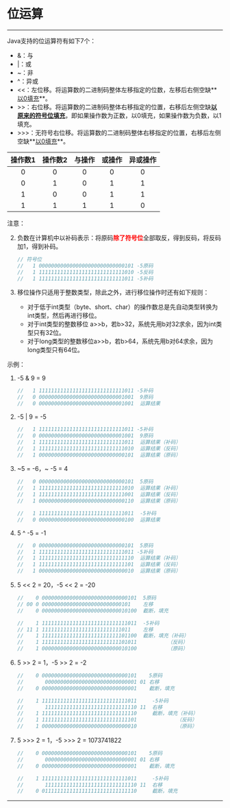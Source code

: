 # 位运算

---

Java支持的位运算符有如下7个：

- &：与
- |：或
- ~：非
- ^：异或
- <<：左位移。将运算数的二进制码整体左移指定的位数，左移后右侧空缺**<u>以0填充</u>**。
- \>>：右位移。将运算数的二进制码整体右移指定的位置，右移后左侧空缺<u>**以原来的符号位填充**</u>，即如果操作数为正数，以0填充，如果操作数为负数，以1填充。
- \>>>：无符号右位移。将运算数的二进制码整体右移指定的位置，右移后左侧空缺**<u>以0填充</u>**。

| 操作数1 | 操作数2 | 与操作 | 或操作 | 异或操作 |
| :-----: | :-----: | :----: | :----: | :------: |
|    0    |    0    |   0    |   0    |    0     |
|    0    |    1    |   0    |   1    |    1     |
|    1    |    0    |   0    |   1    |    1     |
|    1    |    1    |   1    |   1    |    0     |

注意：

2. 负数在计算机中以补码表示：将原码<font color = red>**除了符号位**</font>全部取反，得到反码，将反码加1，得到补码。

    ```java
    // 符号位
    //   1 0000000000000000000000000000101 -5原码
    //   1 1111111111111111111111111111010 -5反码
    //   1 1111111111111111111111111111011 -5补码
    ```
    
2. 移位操作只适用于整数类型，除此之外，进行移位操作时还有如下规则：

    - 对于低于int类型（byte、short、char）的操作数总是先自动类型转换为int类型，然后再进行移位。
    - 对于int类型的整数移位 a>>b，若b>32，系统先用b对32求余，因为int类型只有32位。
    - 对于long类型的整数移位a>>b，若b>64，系统先用b对64求余，因为long类型只有64位。

示例：

1. -5 & 9 = 9

    ```java
    //   1 1111111111111111111111111111011 -5补码
    //   0 0000000000000000000000000001001  9原码
    //   0 0000000000000000000000000001001  运算结果
    ```

2. -5 | 9 = -5

    ```java
    //   1 1111111111111111111111111111011 -5补码
    //   0 0000000000000000000000000001001  9原码
    //   1 1111111111111111111111111111011  运算结果（补码）
    //   1 1111111111111111111111111111010  运算结果（反码）
    //   1 0000000000000000000000000000101  运算结果（原码）
    ```

3. ~5 = -6，~ -5 = 4

    ```java
    //   0 0000000000000000000000000000101  5原码
    //   1 1111111111111111111111111111010  运算结果（补码）
    //   1 1111111111111111111111111111001  运算结果（反码）
    //   1 0000000000000000000000000000110  运算结果（原码）
    ```

    ```java
    //   1 1111111111111111111111111111011  -5补码
    //   0 0000000000000000000000000000100  运算结果
    ```

4. 5 ^ -5 = -1

    ```java
    //   0 0000000000000000000000000000101  5原码
    //   1 1111111111111111111111111111011 -5补码
    //   1 1111111111111111111111111111110  运算结果（补码）
    //   1 1111111111111111111111111111101  运算结果（反码） 
    //   1 0000000000000000000000000000010  运算结果（原码）
    ```

5. 5 << 2 = 20，-5 << 2 = -20

    ```java
    //    0 0000000000000000000000000000101  5原码
    // 00 0 00000000000000000000000000101    左移
    //    0 0000000000000000000000000010100  截断，填充
    ```

    ```java
    //    1 1111111111111111111111111111011  -5补码
    // 11 1 11111111111111111111111111011    左移
    //    1 1111111111111111111111111101100  截断，填充（补码）
    //    1 1111111111111111111111111101011          （反码）
    //    1 0000000000000000000000000010100          （原码）
    ```

6. 5 >> 2 = 1，-5 >> 2 = -2

    ```java
    //    0 0000000000000000000000000000101    5原码
    //       000000000000000000000000000001 01 右移
    //    0 0000000000000000000000000000001    截断，填充
    ```

    ```java
    //    1 1111111111111111111111111111011     -5补码
    //       111111111111111111111111111110 11  右移
    //    1 1111111111111111111111111111110     截断，填充（补码）
    //    1 1111111111111111111111111111101             （反码）
    //    1 0000000000000000000000000000010             （原码）
    ```

7. 5 >>> 2 = 1，-5 >>> 2 = 1073741822

    ```java
    //    0 0000000000000000000000000000101    5原码
    //       000000000000000000000000000001 01 右移
    //    0 0000000000000000000000000000001    截断，填充
    ```

    ```java
    //    1 1111111111111111111111111111011     -5补码
    //       111111111111111111111111111110 11  右移
    //    0 0111111111111111111111111111110     截断，填充
    ```

---

